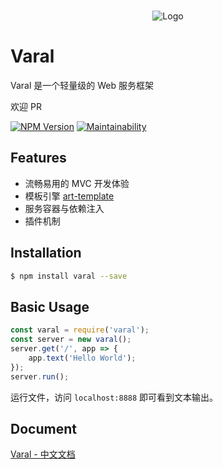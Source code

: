 <br>

<p align="center">
<img src="https://pty-ink.oss-cn-hangzhou.aliyuncs.com/varal.png?x-oss-process=style/width_400" alt="Logo">
</p>

# Varal

Varal 是一个轻量级的 Web 服务框架

欢迎 PR

[![NPM Version][npm-image]][npm-url]
[![Maintainability](https://api.codeclimate.com/v1/badges/ea102682c12c00a174f1/maintainability)](https://codeclimate.com/github/dmpty/varal/maintainability)

[npm-image]: https://img.shields.io/npm/v/varal.svg
[npm-url]: https://npmjs.org/package/varal

## Features

* 流畅易用的 MVC 开发体验
* 模板引擎 [art-template](https://github.com/aui/art-template)
* 服务容器与依赖注入
* 插件机制


## Installation

```bash
$ npm install varal --save
```

## Basic Usage

```javascript
const varal = require('varal');
const server = new varal();
server.get('/', app => {
    app.text('Hello World');
});
server.run();
```
运行文件，访问 `localhost:8888` 即可看到文本输出。

## Document

[Varal - 中文文档](http://d.varal.pty.ink)